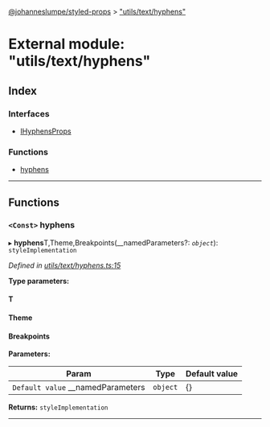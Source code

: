 [@johanneslumpe/styled-props](../README.md) > ["utils/text/hyphens"](../modules/_utils_text_hyphens_.md)

# External module: "utils/text/hyphens"

## Index

### Interfaces

* [IHyphensProps](../interfaces/_utils_text_hyphens_.ihyphensprops.md)

### Functions

* [hyphens](_utils_text_hyphens_.md#hyphens)

---

## Functions

<a id="hyphens"></a>

### `<Const>` hyphens

▸ **hyphens**T,Theme,Breakpoints(__namedParameters?: *`object`*): `styleImplementation`

*Defined in [utils/text/hyphens.ts:15](https://github.com/johanneslumpe/styled-props/blob/3abf398/src/utils/text/hyphens.ts#L15)*

**Type parameters:**

#### T 
#### Theme 
#### Breakpoints 
**Parameters:**

| Param | Type | Default value |
| ------ | ------ | ------ |
| `Default value` __namedParameters | `object` |  {} |

**Returns:** `styleImplementation`

___


